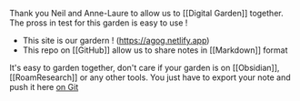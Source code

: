 ---
---

Thank you Neil and Anne-Laure to allow us to [[Digital Garden]] together.
The pross in test for this garden is easy to use !
- This site is our gardern ! (https://agog.netlify.app)
- This repo on [[GitHub]] allow us to share notes in [[Markdown]] format

It's easy to garden together, don't care if your garden is on [[Obsidian]], [[RoamResearch]] or any other tools. You just have to export your note and push it here [on Git](https://github.com/digitalgardeners/notes/)
